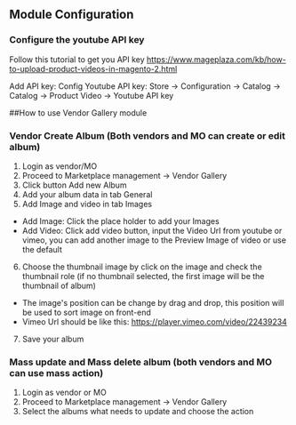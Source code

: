 ## Module Configuration

### Configure the youtube API key
Follow this tutorial to get you API key
https://www.mageplaza.com/kb/how-to-upload-product-videos-in-magento-2.html

Add API key:
Config Youtube API key: Store -> Configuration -> Catalog -> Catalog -> Product Video -> Youtube API key

##How to use Vendor Gallery module

### Vendor Create Album (Both vendors and MO can create or edit album)
1. Login as vendor/MO
2. Proceed to Marketplace management -> Vendor Gallery
3. Click button Add new Album
4. Add your album data in tab General
5. Add Image and video in tab Images
+ Add Image: Click the place holder to add your Images
+ Add Video: Click add video button, input the Video Url from youtube or vimeo, you can add another image to the Preview Image of video or use the default
6. Choose the thumbnail image by click on the image and check the thumbnail role (if no thumbnail selected, the first image will be the thumbnail of album)
+ The image's position can be change by drag and drop, this position will be used to sort image on front-end
+ Vimeo Url should be like this: https://player.vimeo.com/video/22439234
7. Save your album

### Mass update and Mass delete album (both vendors and MO can use mass action)
1. Login as vendor or MO
2. Proceed to Marketplace management -> Vendor Gallery
3. Select the albums what needs to update and choose the action